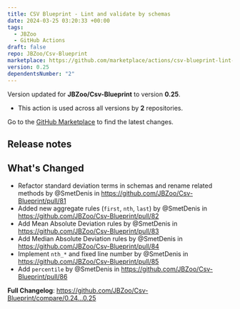 ```yaml
---
title: CSV Blueprint - Lint and validate by schemas
date: 2024-03-25 03:20:33 +00:00
tags:
  - JBZoo
  - GitHub Actions
draft: false
repo: JBZoo/Csv-Blueprint
marketplace: https://github.com/marketplace/actions/csv-blueprint-lint-and-validate-by-schemas
version: 0.25
dependentsNumber: "2"
---
```



Version updated for **JBZoo/Csv-Blueprint** to version **0.25**.
- This action is used across all versions by **2** repositories.

Go to the [GitHub Marketplace](https://github.com/marketplace/actions/csv-blueprint-lint-and-validate-by-schemas) to find the latest changes.

## Release notes

## What's Changed
* Refactor standard deviation terms in schemas and rename related methods by @SmetDenis in https://github.com/JBZoo/Csv-Blueprint/pull/81
* Added new aggregate rules (`first`, `nth`, `last`) by @SmetDenis in https://github.com/JBZoo/Csv-Blueprint/pull/82
* Add Mean Absolute Deviation rules by @SmetDenis in https://github.com/JBZoo/Csv-Blueprint/pull/83
* Add Median Absolute Deviation rules by @SmetDenis in https://github.com/JBZoo/Csv-Blueprint/pull/84
* Implement `nth_*` and fixed line number by @SmetDenis in https://github.com/JBZoo/Csv-Blueprint/pull/85
* Add `percentile` by @SmetDenis in https://github.com/JBZoo/Csv-Blueprint/pull/86


**Full Changelog**: https://github.com/JBZoo/Csv-Blueprint/compare/0.24...0.25
